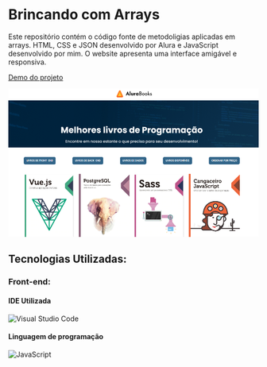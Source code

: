 # Brincando com Arrays

Este repositório contém o código fonte de metodoligias aplicadas em arrays.
HTML, CSS e JSON desenvolvido por Alura e JavaScript desenvolvido por mim.
O website apresenta uma interface amigável e responsiva.

[Demo do projeto](https://brincando-array.vercel.app/)


![Capa projeto](https://github.com/rafaelafae/brincando-array/blob/main/imagens/Capa%20-%20web.png)

## Tecnologias Utilizadas:

### Front-end:

#### IDE Utilizada

![Visual Studio Code](https://img.shields.io/badge/Visual_Studio_Code-0078D4?style=for-the-badge&logo=visual%20studio%20code&logoColor=whit)

#### Linguagem de programação

![JavaScript](https://img.shields.io/badge/JavaScript-F7DF1E?style=for-the-badge&logo=javascript&logoColor=black)
